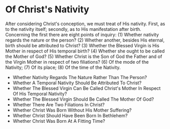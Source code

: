 # Of Christ's Nativity

After considering Christ's conception, we must treat of His nativity. First, as to the nativity itself; secondly, as to His manifestation after birth.  Concerning the first there are eight points of inquiry:
(1) Whether nativity regards the nature or the person?
(2) Whether another, besides His eternal, birth should be attributed to Christ?
(3) Whether the Blessed Virgin is His Mother in respect of His temporal birth?
(4) Whether she ought to be called the Mother of God?
(5) Whether Christ is the Son of God the Father and of the Virgin Mother in respect of two filiations?
(6) Of the mode of the Nativity;
(7) Of its place;
(8) Of the time of the Nativity.

* Whether Nativity Regards The Nature Rather Than The Person?
* Whether A Temporal Nativity Should Be Attributed To Christ?
* Whether The Blessed Virgin Can Be Called Christ's Mother In Respect Of His Temporal Nativity?
* Whether The Blessed Virgin Should Be Called The Mother Of God?
* Whether There Are Two Filiations In Christ?
* Whether Christ Was Born Without His Mother Suffering?
* Whether Christ Should Have Been Born In Bethlehem?
* Whether Christ Was Born At A Fitting Time?